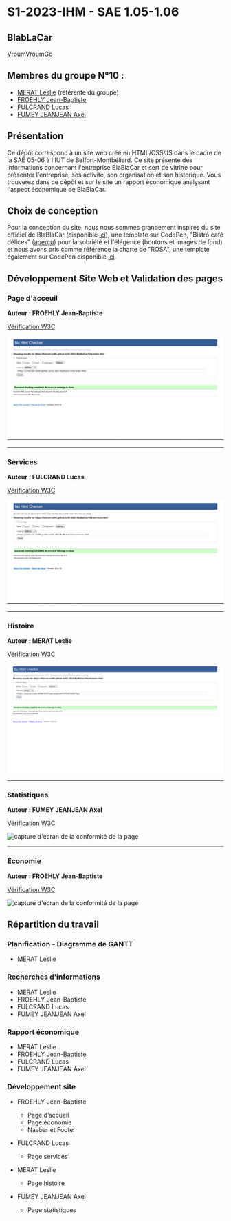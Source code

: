 # S1-2023-IHM - SAE 1.05-1.06

## BlabLaCar

[VroumVroumGo](https://lfulcran-iut90.github.io/S1-2023-BlaBlaCar/Site/index.html)

## Membres du groupe N°10 :

- [MERAT Leslie](mailto:leslie.merat@edu.univ-fcomte.fr?subject=SAE_1_05_06) (référente du groupe)
- [FROEHLY Jean-Baptiste](mailto:jean-baptiste.froehly@edu.univ-fcomte.fr?subject=SAE_1_05_06)
- [FULCRAND Lucas](mailto:lucas.fulcrand@edu.univ-fcomte.fr?subject=SAE_1_05_06)
- [FUMEY JEANJEAN Axel](mailto:axel.fumey@edu.univ-fcomte.fr?subject=SAE_1_05_06)

## Présentation 

Ce dépôt correspond à un site web créé en HTML/CSS/JS dans le cadre de la SAÉ 05-06 à l'IUT de Belfort-Montbéliard. Ce site présente des informations concernant l'entreprise BlaBlaCar et sert de vitrine pour présenter l'entreprise, ses activité, son organisation et son historique. Vous trouverez dans ce dépôt et sur le site un rapport économique analysant l'aspect économique de BlaBlaCar.

## Choix de conception  

Pour la conception du site, nous nous sommes grandement inspirés du site officiel de BlaBlaCar (disponible [ici](https://www.blablacar.fr/)), une template sur CodePen, "Bistro café délices" ([aperçu](https://www.bistrocafedelices.com)) pour la sobriété et l'élégence (boutons et images de fond) et nous avons pris comme référence la charte de "ROSA", une template également sur CodePen disponible [ici](https://codepen.io/Sir_thirrygolooo/pen/PoXKOrE).

## Développement Site Web et Validation des pages

### Page d'acceuil

**Auteur : FROEHLY Jean-Baptiste**

[Vérification W3C](https://validator.w3.org/nu/?doc=https%3A%2F%2Flfulcran-iut90.github.io%2FS1-2023-BlaBlaCar%2FSite%2Findex.html)

![capture d'écran de la conformité de la page](Site/Docs/capture_index.png)

***

### Services

**Auteur : FULCRAND Lucas**

[Vérification W3C](https://validator.w3.org/nu/?doc=https%3A%2F%2Flfulcran-iut90.github.io%2FS1-2023-BlaBlaCar%2FSite%2Fservices.html)

![capture d'écran de la conformité de la page](Site/Docs/capture_services.png)

***

### Histoire

**Auteur : MERAT Leslie**

[Vérification W3C](https://validator.w3.org/nu/?doc=https%3A%2F%2Flfulcran-iut90.github.io%2FS1-2023-BlaBlaCar%2FSite%2Fhistoire.html)


![capture d'écran de la conformité de la page](Site/Docs/capture_histoire.png)

***

### Statistiques

**Auteur : FUMEY JEANJEAN Axel**

[Vérification W3C](https://validator.w3.org/nu/?doc=https%3A%2F%2Flfulcran-iut90.github.io%2FS1-2023-BlaBlaCar%2FSite%2Fstatistiques.html)

![capture d'écran de la conformité de la page](Site/Docs/capture_statistiques.png)

***

### Économie

**Auteur : FROEHLY Jean-Baptiste**

[Vérification W3C](https://validator.w3.org/nu/?doc=https%3A%2F%2Flfulcran-iut90.github.io%2FS1-2023-BlaBlaCar%2FSite%2Feconomie.html)

![capture d'écran de la conformité de la page](Site/Docs/capture_economique.png)

## Répartition du travail

### Planification - Diagramme de GANTT

- MERAT Leslie

### Recherches d'informations

- MERAT Leslie
- FROEHLY Jean-Baptiste
- FULCRAND Lucas
- FUMEY JEANJEAN Axel


### Rapport économique

- MERAT Leslie
- FROEHLY Jean-Baptiste
- FULCRAND Lucas
- FUMEY JEANJEAN Axel

### Développement site

- FROEHLY Jean-Baptiste
  - Page d’accueil
  - Page économie
  - Navbar et Footer

- FULCRAND Lucas
  - Page services
  
- MERAT Leslie
  - Page histoire
  
- FUMEY JEANJEAN Axel
  - Page statistiques
